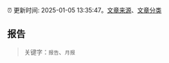 :alarm_clock: 更新时间: 2025-01-05 13:35:47。[文章来源](/README.md)、[文章分类](/TAGS.md)

## 报告


> 关键字：`报告`、`月报`



